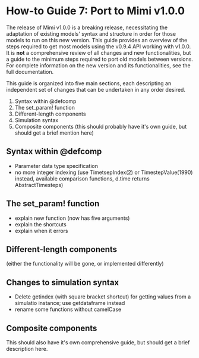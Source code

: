 # How-to Guide 7: Port to Mimi v1.0.0

The release of Mimi v1.0.0 is a breaking release, necessitating the adaptation of existing models' syntax and structure in order for those models to run on this new version.  This guide provides an overview of the steps required to get most models using the v0.9.4 API working with v1.0.0.  It is **not** a comprehensive review of all changes and new functionalities, but a guide to the minimum steps required to port old models between versions.  For complete information on the new version and its functionalities, see the full documentation.

This guide is organized into five main sections, each descripting an independent set of changes that can be undertaken in any order desired. 

1) Syntax within @defcomp
2) The set_param! function
3) Different-length components
4) Simulation syntax
5) Composite components (this should probably have it's own guide, but should get a brief mention here)


## Syntax within @defcomp

- Parameter data type specification
- no more integer indexing (use TimetsepIndex(2) or TimestepValue(1990) instead, available comparison functions, d.time returns AbstractTimesteps)

## The set_param! function

- explain new function (now has five arguments)
- explain the shortcuts
- explain when it errors

## Different-length components
(either the functionality will be gone, or implemented differently)

## Changes to simulation syntax

- Delete getindex (with square bracket shortcut) for getting values from a simulatio instance; use getdataframe instead
- rename some functions without camelCase

## Composite components 

This should also have it's own comprehensive guide, but should get a brief description here.
